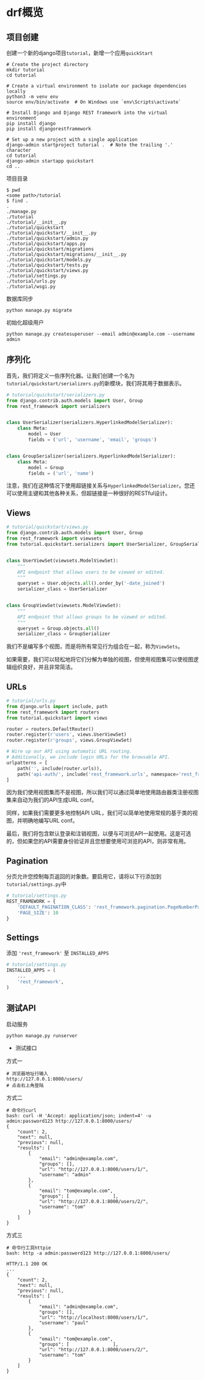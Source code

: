 # drf概览

## 项目创建

创建一个新的django项目`tutorial`，新增一个应用`quickStart`

```shell
# Create the project directory
mkdir tutorial
cd tutorial

# Create a virtual environment to isolate our package dependencies locally
python3 -m venv env
source env/bin/activate  # On Windows use `env\Scripts\activate`

# Install Django and Django REST framework into the virtual environment
pip install django
pip install djangorestframework

# Set up a new project with a single application
django-admin startproject tutorial .  # Note the trailing '.' character
cd tutorial
django-admin startapp quickstart
cd ..
```

项目目录

```
$ pwd
<some path>/tutorial
$ find .
.
./manage.py
./tutorial
./tutorial/__init__.py
./tutorial/quickstart
./tutorial/quickstart/__init__.py
./tutorial/quickstart/admin.py
./tutorial/quickstart/apps.py
./tutorial/quickstart/migrations
./tutorial/quickstart/migrations/__init__.py
./tutorial/quickstart/models.py
./tutorial/quickstart/tests.py
./tutorial/quickstart/views.py
./tutorial/settings.py
./tutorial/urls.py
./tutorial/wsgi.py
```

数据库同步

```shell
python manage.py migrate
```

初始化超级用户

```shell
python manage.py createsuperuser --email admin@example.com --username admin
```

## 序列化

首先，我们将定义一些序列化器。让我们创建一个名为`tutorial/quickstart/serializers.py`的新模块，我们将其用于数据表示。

```python
# tutorial/quickstart/serializers.py
from django.contrib.auth.models import User, Group
from rest_framework import serializers


class UserSerializer(serializers.HyperlinkedModelSerializer):
    class Meta:
        model = User
        fields = ('url', 'username', 'email', 'groups')


class GroupSerializer(serializers.HyperlinkedModelSerializer):
    class Meta:
        model = Group
        fields = ('url', 'name')
```

注意，我们在这种情况下使用超链接关系与`HyperlinkedModelSerializer`。您还可以使用主键和其他各种关系，但超链接是一种很好的RESTful设计。

## Views

```python
# tutorial/quickstart/views.py
from django.contrib.auth.models import User, Group
from rest_framework import viewsets
from tutorial.quickstart.serializers import UserSerializer, GroupSerializer


class UserViewSet(viewsets.ModelViewSet):
    """
    API endpoint that allows users to be viewed or edited.
    """
    queryset = User.objects.all().order_by('-date_joined')
    serializer_class = UserSerializer


class GroupViewSet(viewsets.ModelViewSet):
    """
    API endpoint that allows groups to be viewed or edited.
    """
    queryset = Group.objects.all()
    serializer_class = GroupSerializer
```

我们不是编写多个视图，而是将所有常见行为组合在一起，称为`ViewSets`。

如果需要，我们可以轻松地将它们分解为单独的视图，但使用视图集可以使视图逻辑组织良好，并且非常简洁。

## URLs

```python
# tutorial/urls.py
from django.urls import include, path
from rest_framework import routers
from tutorial.quickstart import views

router = routers.DefaultRouter()
router.register(r'users', views.UserViewSet)
router.register(r'groups', views.GroupViewSet)

# Wire up our API using automatic URL routing.
# Additionally, we include login URLs for the browsable API.
urlpatterns = [
    path('', include(router.urls)),
    path('api-auth/', include('rest_framework.urls', namespace='rest_framework'))
]
```

因为我们使用视图集而不是视图，所以我们可以通过简单地使用路由器类注册视图集来自动为我们的API生成URL conf。

同样，如果我们需要更多地控制API URL，我们可以简单地使用常规的基于类的视图，并明确地编写URL conf。

最后，我们将包含默认登录和注销视图，以便与可浏览API一起使用。这是可选的，但如果您的API需要身份验证并且您想要使用可浏览的API，则非常有用。

## Pagination

分页允许您控制每页返回的对象数。要启用它，请将以下行添加到`tutorial/settings.py`中

```python
# tutorial/settings.py
REST_FRAMEWORK = {
    'DEFAULT_PAGINATION_CLASS': 'rest_framework.pagination.PageNumberPagination',
    'PAGE_SIZE': 10
}
```

## Settings

添加 `'rest_framework'` 至 `INSTALLED_APPS`

```python
# tutorial/settings.py
INSTALLED_APPS = (
    ...
    'rest_framework',
)
```

## 测试API

启动服务

```shell
python manage.py runserver 
```

- 测试接口

方式一

```
# 浏览器地址行输入
http://127.0.0.1:8000/users/
# 点击右上角登陆
```

方式二

```shell
# 命令行curl
bash: curl -H 'Accept: application/json; indent=4' -u admin:password123 http://127.0.0.1:8000/users/
{
    "count": 2,
    "next": null,
    "previous": null,
    "results": [
        {
            "email": "admin@example.com",
            "groups": [],
            "url": "http://127.0.0.1:8000/users/1/",
            "username": "admin"
        },
        {
            "email": "tom@example.com",
            "groups": [                ],
            "url": "http://127.0.0.1:8000/users/2/",
            "username": "tom"
        }
    ]
}

```

方式三

```shell
# 命令行工具httpie
bash: http -a admin:password123 http://127.0.0.1:8000/users/

HTTP/1.1 200 OK
...
{
    "count": 2,
    "next": null,
    "previous": null,
    "results": [
        {
            "email": "admin@example.com",
            "groups": [],
            "url": "http://localhost:8000/users/1/",
            "username": "paul"
        },
        {
            "email": "tom@example.com",
            "groups": [                ],
            "url": "http://127.0.0.1:8000/users/2/",
            "username": "tom"
        }
    ]
}
```

